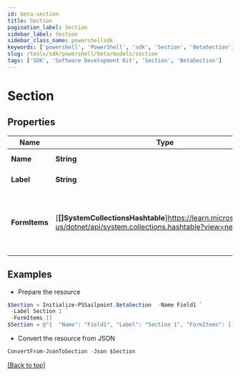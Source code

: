 ```yaml
---
id: beta-section
title: Section
pagination_label: Section
sidebar_label: Section
sidebar_class_name: powershellsdk
keywords: ['powershell', 'PowerShell', 'sdk', 'Section', 'BetaSection'] 
slug: /tools/sdk/powershell/beta/models/section
tags: ['SDK', 'Software Development Kit', 'Section', 'BetaSection']
---
```



# Section

## Properties

Name | Type | Description | Notes
------------ | ------------- | ------------- | -------------
**Name** | **String** | Name of the FormItem | [optional] 
**Label** | **String** | Label of the section | [optional] 
**FormItems** | [**[]SystemCollectionsHashtable**]https://learn.microsoft.com/en-us/dotnet/api/system.collections.hashtable?view=net-9.0 | List of FormItems. FormItems can be SectionDetails and/or FieldDetails | [optional] 

## Examples

- Prepare the resource
```powershell
$Section = Initialize-PSSailpoint.BetaSection  -Name Field1 `
 -Label Section 1 `
 -FormItems []
$Section = @"{  "Name": "Field1", "Label": "Section 1", "FormItems": [] }"@
```

- Convert the resource from JSON
```powershell
ConvertFrom-JsonToSection -Json $Section
```


[[Back to top]](#) 

